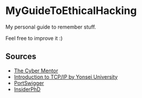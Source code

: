 # MyGuideToEthicalHacking

My personal guide to remember stuff.

Feel free to improve it :)

## Sources

- [The Cyber Mentor](https://www.youtube.com/@TCMSecurityAcademy)
- [Introduction to TCP/IP by Yonsei University](https://www.coursera.org/learn/tcpip)
- [PortSwigger](https://portswigger.net/)
- [InsiderPhD](https://www.youtube.com/c/InsiderPhD)
